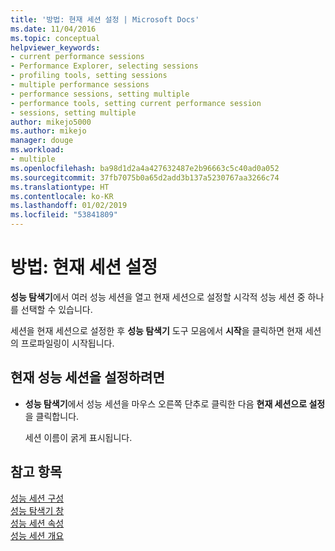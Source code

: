 ```yaml
---
title: '방법: 현재 세션 설정 | Microsoft Docs'
ms.date: 11/04/2016
ms.topic: conceptual
helpviewer_keywords:
- current performance sessions
- Performance Explorer, selecting sessions
- profiling tools, setting sessions
- multiple performance sessions
- performance sessions, setting multiple
- performance tools, setting current performance session
- sessions, setting multiple
author: mikejo5000
ms.author: mikejo
manager: douge
ms.workload:
- multiple
ms.openlocfilehash: ba98d1d2a4a427632487e2b96663c5c40ad0a052
ms.sourcegitcommit: 37fb7075b0a65d2add3b137a5230767aa3266c74
ms.translationtype: HT
ms.contentlocale: ko-KR
ms.lasthandoff: 01/02/2019
ms.locfileid: "53841809"
---
```

# <a name="how-to-set-the-current-session"></a>방법: 현재 세션 설정

**성능 탐색기**에서 여러 성능 세션을 열고 현재 세션으로 설정할 시각적 성능 세션 중 하나를 선택할 수 있습니다.

세션을 현재 세션으로 설정한 후 **성능 탐색기** 도구 모음에서 **시작**을 클릭하면 현재 세션의 프로파일링이 시작됩니다.

## <a name="to-set-current-performance-session"></a>현재 성능 세션을 설정하려면

- **성능 탐색기**에서 성능 세션을 마우스 오른쪽 단추로 클릭한 다음 **현재 세션으로 설정**을 클릭합니다.

     세션 이름이 굵게 표시됩니다.

## <a name="see-also"></a>참고 항목

[성능 세션 구성](../profiling/configuring-performance-sessions.md)  
[성능 탐색기 창](../profiling/performance-explorer-window.md)  
[성능 세션 속성](../profiling/performance-session-properties.md)  
[성능 세션 개요](../profiling/performance-session-overview.md)